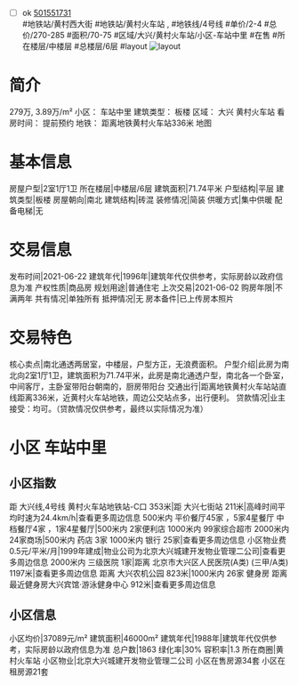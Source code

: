 - [ ] ok [501551731](https://bj.5i5j.com/ershoufang/501551731.html)  
 #地铁站/黄村西大街 #地铁站/黄村火车站 ,  #地铁线/4号线
#单价/2-4 #总价/270-285 #面积/70-75   #区域/大兴/黄村火车站/小区-车站中里 #在售 #所在楼层/中楼层 #总楼层/6层 #layout 
![layout](http://image2a.5i5j.com/bdir/layout/000c8876822f4288b7bde20b7477547d.jpg_P5.jpg) 
# 简介 
 279万,  3.89万/m² 
小区： 车站中里
建筑类型： 板楼
区域： 大兴 黄村火车站
看房时间： 提前预约
地铁： 距离地铁黄村火车站336米 地图
# 基本信息 
 房屋户型|2室1厅1卫
所在楼层|中楼层/6层
建筑面积|71.74平米
户型结构|平层
建筑类型|板楼
房屋朝向|南北
建筑结构|砖混
装修情况|简装
供暖方式|集中供暖
配备电梯|无
# 交易信息 
 发布时间|2021-06-22
建筑年代|1996年|建筑年代仅供参考，实际房龄以政府信息为准
产权性质|商品房
规划用途|普通住宅
上次交易|2021-06-02
购房年限|不满两年
共有情况|单独所有
抵押情况|无
房本备件|已上传房本照片
# 交易特色 
 核心卖点|南北通透两居室，中楼层，户型方正，无浪费面积。
户型介绍|此房为南北向2室1厅1卫，建筑面积为71.74平米，此房是南北通透户型，南北各一个卧室，中间客厅，主卧室带阳台朝南的，厨房带阳台
交通出行|距离地铁黄村火车站站直线距离336米，近黄村火车站地铁，周边公交站点多，出行便利。
贷款情况|业主接受：均可。（贷款情况仅供参考，最终以实际情况为准）
# 小区 车站中里
## 小区指数 
 距 大兴线,4号线 黄村火车站地铁站-C口 353米|距 大兴七街站 211米|高峰时间平均时速为24.4km/h|查看更多周边信息
500米内 平价餐厅45家 ，5家4星餐厅
中档餐厅4家 ，1家4星餐厅|500米内 2家便利店
1000米内 99家综合超市
2000米内 24家商场|500米内 药店 3家
1000米内 银行 25家|查看更多周边信息
小区物业费0.5元/平米/月|1999年建成|物业公司为北京大兴城建开发物业管理二公司|查看更多周边信息
2000米内 三级医院 1家|距离 北京市大兴区人民医院(A类) (三甲/A类) 1197米|查看更多周边信息
距离 大兴农机公园 823米|1000米内 26家 健身房
距离最近健身房大兴宾馆·游泳健身中心 912米|查看更多周边信息
## 小区信息 
 小区均价|37089元/m²
建筑面积|46000m²
建筑年代|1988年|建筑年代仅供参考，实际房龄以政府信息为准
总户数|1863
绿化率|30%
容积率|1.3
所在商圈|黄村火车站
小区物业|北京大兴城建开发物业管理二公司
小区在售房源34套
小区在租房源21套
